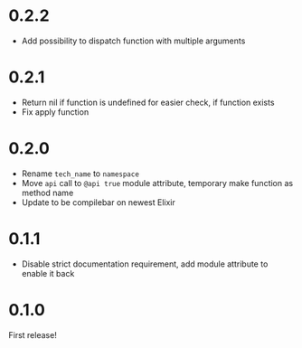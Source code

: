 # 0.2.2

* Add possibility to dispatch function with multiple arguments

# 0.2.1

* Return nil if function is undefined for easier check, if function exists
* Fix apply function

# 0.2.0

* Rename `tech_name` to `namespace`
* Move `api` call to `@api true` module attribute, temporary make function as method name
* Update to be compilebar on newest Elixir

# 0.1.1

* Disable strict documentation requirement, add module attribute to enable it back

# 0.1.0

First release!
